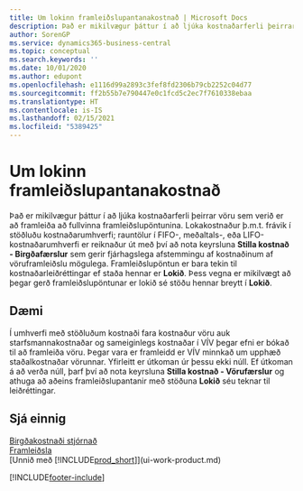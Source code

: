```yaml
---
title: Um lokinn framleiðslupantanakostnað | Microsoft Docs
description: Það er mikilvægur þáttur í að ljúka kostnaðarferli þeirrar vöru sem verið er að framleiða að fullvinna framleiðslupöntunina. Lokakostnaður þ.m.t. frávik í stöðluðu kostnaðarumhverfi; rauntölur í FIFO-, meðaltals-, eða LIFO-kostnaðarumhverfi er reiknaður út með því að nota runuvinnsluna Stilla kostnað - Birgðafærslur.
author: SorenGP
ms.service: dynamics365-business-central
ms.topic: conceptual
ms.search.keywords: ''
ms.date: 10/01/2020
ms.author: edupont
ms.openlocfilehash: e1116d99a2893c3fef8fd2306b79cb2252c04d77
ms.sourcegitcommit: ff2b55b7e790447e0c1fcd5c2ec7f7610338ebaa
ms.translationtype: HT
ms.contentlocale: is-IS
ms.lasthandoff: 02/15/2021
ms.locfileid: "5389425"
---
```

# <a name="about-finished-production-order-costs"></a>Um lokinn framleiðslupantanakostnað
Það er mikilvægur þáttur í að ljúka kostnaðarferli þeirrar vöru sem verið er að framleiða að fullvinna framleiðslupöntunina. Lokakostnaður þ.m.t. frávik í stöðluðu kostnaðarumhverfi; rauntölur í FIFO-, meðaltals-, eða LIFO-kostnaðarumhverfi er reiknaður út með því að nota keyrsluna **Stilla kostnað - Birgðafærslur** sem gerir fjárhagslega afstemmingu af kostnaðinum af vöruframleiðslu mögulega. Framleiðslupöntun er bara tekin til kostnaðarleiðréttingar ef staða hennar er **Lokið**. Þess vegna er mikilvægt að þegar gerð framleiðslupöntunar er lokið sé stöðu hennar breytt í **Lokið**.  

## <a name="example"></a>Dæmi  
 Í umhverfi með stöðluðum kostnaði fara kostnaður vöru auk starfsmannakostnaðar og sameiginlegs kostnaðar í VÍV þegar efni er bókað til að framleiða vöru. Þegar vara er framleidd er VÍV minnkað um upphæð staðalkostnaðar vörunnar. Yfirleitt er útkoman úr þessu ekki núll. Ef útkoman á að verða núll, þarf því að nota keyrsluna **Stilla kostnað - Vörufærslur** og athuga að aðeins framleiðslupantanir með stöðuna **Lokið** séu teknar til leiðréttingar.  

## <a name="see-also"></a>Sjá einnig  
[Birgðakostnaði stjórnað](finance-manage-inventory-costs.md)  
[Framleiðsla](production-manage-manufacturing.md)  
[Unnið með [!INCLUDE[prod_short](includes/prod_short.md)]](ui-work-product.md)


[!INCLUDE[footer-include](includes/footer-banner.md)]